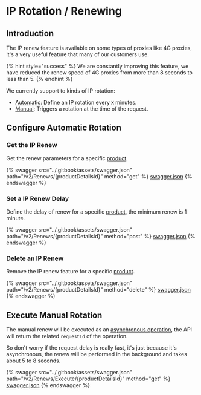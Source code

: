 # IP Rotation / Renewing

## Introduction

The IP renew feature is available on some types of proxies like 4G proxies, it's a very useful feature that many of our customers use.

{% hint style="success" %}
We are constantly improving this feature, we have reduced the renew speed of 4G proxies from more than 8 seconds to less than 5.
{% endhint %}

We currently support to kinds of IP rotation:

* [Automatic](ip-rotation.md#configure-automatic-rotation): Define an IP rotation every `X` minutes.
* [Manual](ip-rotation.md#execute-manual-rotation): Triggers a rotation at the time of the request.

## Configure Automatic Rotation

### Get the IP Renew

Get the renew parameters for a specific [product](../reference/productdetail.md).

{% swagger src="../.gitbook/assets/swagger.json" path="/v2/Renews/{productDetailsId}" method="get" %}
[swagger.json](../.gitbook/assets/swagger.json)
{% endswagger %}

### Set a IP Renew Delay

Define the delay of renew for a specific [product](../reference/productdetail.md), the minimum renew is 1 minute.

{% swagger src="../.gitbook/assets/swagger.json" path="/v2/Renews/{productDetailsId}" method="post" %}
[swagger.json](../.gitbook/assets/swagger.json)
{% endswagger %}

### Delete an IP Renew

Remove the IP renew feature for a specific [product](../reference/productdetail.md).

{% swagger src="../.gitbook/assets/swagger.json" path="/v2/Renews/{productDetailsId}" method="delete" %}
[swagger.json](../.gitbook/assets/swagger.json)
{% endswagger %}

## Execute Manual Rotation

The manual renew will be executed as an [asynchronous operation](../basic-concepts/asynchronous-operations.md), the API will return the related `requestId` of the operation.

So don't worry if the request delay is really fast, it's just because it's asynchronous, the renew will be performed in the background and takes about 5 to 8 seconds.

{% swagger src="../.gitbook/assets/swagger.json" path="/v2/Renews/Execute/{productDetailsId}" method="get" %}
[swagger.json](../.gitbook/assets/swagger.json)
{% endswagger %}
